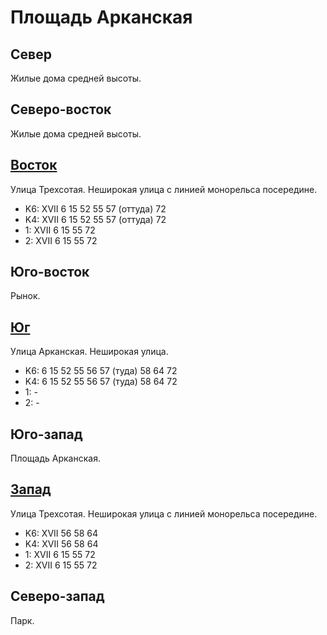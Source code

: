# Площадь Арканская

## Север

Жилые дома средней высоты.

## Северо-восток

Жилые дома средней высоты.

## [Восток](./10460080.md)

Улица Трехсотая.
Неширокая улица с линией монорельса посередине.

* K6:   XVII
        6   15  52  55  57 (оттуда) 72
* K4:   XVII
        6   15  52  55  57 (оттуда) 72
* 1:    XVII
        6   15  55  72
* 2:    XVII
        6   15  55  72

## Юго-восток

Рынок.

## [Юг](./10455085.md)

Улица Арканская.
Неширокая улица.

* K6:   6   15  52  55  56  57 (туда)   58  64  72
* K4:   6   15  52  55  56  57 (туда)   58  64  72
* 1:    -
* 2:    -

## Юго-запад

Площадь Арканская.

## [Запад](./10430080.md)

Улица Трехсотая.
Неширокая улица с линией монорельса посередине.

* K6:   XVII
        56  58  64
* K4:   XVII
        56  58  64
* 1:    XVII
        6   15  55  72
* 2:    XVII
        6   15  55  72

## Северо-запад

Парк.
